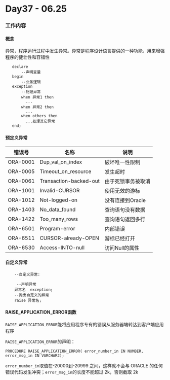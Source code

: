 # Day37 - 06.25

### 工作内容

#### 概念

异常，程序运行过程中发生异常。异常是程序设计语言提供的一种功能，用来增强程序的健壮性和容错性

```plsql
   declare
       --声明变量
   begin
       --业务逻辑
   exception
       --处理异常
       when 异常1 then
         ...
       when 异常2 then
         ...
       when others then
         ...处理其它异常
   end;
```

#### 预定义异常

| 错误号   | 名称                   | 说明               |
| -------- | ---------------------- | ------------------ |
| ORA-0001 | Dup_val_on_index       | 破坏唯一性限制     |
| ORA-0005 | Timeout_on_resource    | 发生超时           |
| ORA-0061 | Transaction-backed-out | 由于死锁事务被取消 |
| ORA-1001 | Invalid-CURSOR         | 使用无效的游标     |
| ORA-1012 | Not-logged-on          | 没有连接到Oracle   |
| ORA-1403 | No_data_found          | 查询语句没有数据   |
| ORA-1422 | Too_many_rows          | 查询语句返回多行   |
| ORA-6501 | Program-error          | 内部错误           |
| ORA-6511 | CURSOR-already-OPEN    | 游标已经打开       |
| ORA-6530 | Access-INTO-null       | 访问Null的属性     |

#### 自定义异常

```plsql
    --自定义异常:  
    
     --声明异常
    异常名  exception;
    --抛出自定义的异常
    raise 异常名;   
```

#### RAISE_APPLICATION_ERROR函数

`RAISE_APPLICATION_ERROR`能将应用程序专有的错误从服务器端转达到客户端应用程序

`RAISE_APPLICATION_ERROR`的声明：

`PROCEDURE RAISE_APPLICATION_ERROR( error_number_in IN NUMBER, error_msg_in IN VARCHAR2);`

`error_number_in`取值在-20000到-20999 之间，这样就不会与 ORACLE 的任何错误代码发生冲突；`error_msg_in`的长度不能超过 2k，否则截取 2k